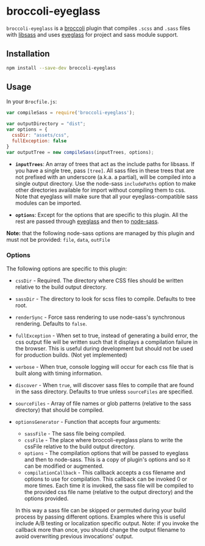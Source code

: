 # broccoli-eyeglass

`broccoli-eyeglass` is a [broccoli](https://github.com/broccolijs/broccoli) plugin that compiles
`.scss` and `.sass` files with [libsass](https://github.com/sass/libsass)
and uses [eyeglass](https://github.com/sass-eyeglass/eyeglass)
for project and sass module support.

## Installation

```bash
npm install --save-dev broccoli-eyeglass
```

## Usage

In your `Brocfile.js`:

```js
var compileSass = require('broccoli-eyeglass');

var outputDirectory = "dist";
var options = {
  cssDir: "assets/css",
  fullException: false
}
var outputTree = new compileSass(inputTrees, options);
```

* **`inputTrees`**: An array of trees that act as the include paths for
  libsass. If you have a single tree, pass `[tree]`. All sass files in
  these trees that are not prefixed with an underscore (a.k.a. a partial),
  will be compiled into a single output directory. Use the node-sass
  `includePaths` option to make other directories available for import
  without compiling them to css. Note that eyeglass will make sure that
  all your eyeglass-compatible sass modules can be imported.

* **`options`**: Except for the options that are specific to this plugin. All
   the rest are passed through [eyeglass](https://github.com/sass-eyeglass/eyeglass) and then to
   [node-sass](https://github.com/sass/node-sass#options).

**Note:** that the following node-sass options are managed by this plugin and
must not be provided: `file`, `data`, `outFile`

### Options

The following options are specific to this plugin:

* `cssDir` - Required. The directory where CSS files should be written
  relative to the build output directory.
* `sassDir` - The directory to look for scss files to compile. Defaults
  to tree root.
* `renderSync` - Force sass rendering to use node-sass's synchronous
  rendering. Defaults to `false`.
* `fullException` - When set to true, instead of generating a build
  error, the css output file will be written such that it displays a
  compilation failure in the browser. This is useful during development
  but should not be used for production builds. (Not yet implemented)
* `verbose` - When true, console logging will occur for each css file
  that is built along with timing information.
* `discover` - When `true`, will discover sass files to compile that are
  found in the sass directory. Defaults to true unless `sourceFiles` are
  specified.
* `sourceFiles` - Array of file names or glob patterns (relative to the
  sass directory) that should be compiled.
* `optionsGenerator` - Function that accepts four arguments:

  * `sassFile` - The sass file being compiled.
  * `cssFile` - The place where broccoli-eyeglass plans to write the
    cssFile relative to the build output directory.
  * `options` - The compilation options that will be passed to eyeglass
    and then to node-sass. This is a copy of plugin's options and so it
    can be modified or augmented.
  * `compilationCallback` - This callback accepts a css filename and
    options to use for compilation. This callback can be invoked 0 or more
    times. Each time it is invoked, the sass file will be compiled to
    the provided css file name (relative to the output directory) and the
    options provided.

  In this way a sass file can be skipped or permuted during your build
  process by passing different options. Examples where this is useful
  include A/B testing or localization specific output. Note: if you
  invoke the callback more than once, you should change the output
  filename to avoid overwriting previous invocations' output.
